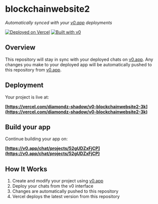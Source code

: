# blockchainwebsite2

*Automatically synced with your [v0.app](https://v0.app) deployments*

[![Deployed on Vercel](https://img.shields.io/badge/Deployed%20on-Vercel-black?style=for-the-badge&logo=vercel)](https://vercel.com/diamondz-shadow/v0-blockchainwebsite2-3k)
[![Built with v0](https://img.shields.io/badge/Built%20with-v0.app-black?style=for-the-badge)](https://v0.app/chat/projects/52gUDZxFjCP)

## Overview

This repository will stay in sync with your deployed chats on [v0.app](https://v0.app).
Any changes you make to your deployed app will be automatically pushed to this repository from [v0.app](https://v0.app).

## Deployment

Your project is live at:

**[https://vercel.com/diamondz-shadow/v0-blockchainwebsite2-3k](https://vercel.com/diamondz-shadow/v0-blockchainwebsite2-3k)**

## Build your app

Continue building your app on:

**[https://v0.app/chat/projects/52gUDZxFjCP](https://v0.app/chat/projects/52gUDZxFjCP)**

## How It Works

1. Create and modify your project using [v0.app](https://v0.app)
2. Deploy your chats from the v0 interface
3. Changes are automatically pushed to this repository
4. Vercel deploys the latest version from this repository
